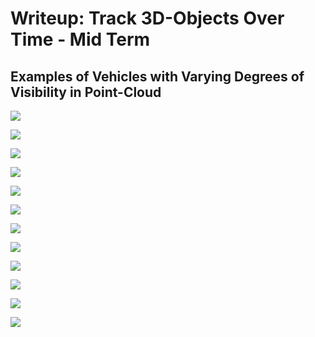 # Writeup: Track 3D-Objects Over Time - Mid Term

## Examples of Vehicles with Varying Degrees of Visibility in Point-Cloud

![](/results/Figure1.png)

![](/results/Figure2.png)

![](/results/Figure3.png)

![](/results/Figure4.png)

![](/results/Figure5.png)

![](/results/Figure6.png)

![](/results/Figure7.png)

![](/results/Figure8.png)

![](/results/Figure9.png)

![](/results/Figure10.png)

![](/results/Figure11.png)

![](/results/Figure12.png)
